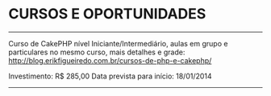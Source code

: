 CURSOS E OPORTUNIDADES
===============


---------------------------------

Curso de CakePHP nível Iniciante/Intermediário, aulas em grupo e particulares no 
mesmo curso, mais detalhes e grade: 
http://blog.erikfigueiredo.com.br/cursos-de-php-e-cakephp/


Investimento: R$ 285,00
Data prevista para início: 18/01/2014

---------------------------------
